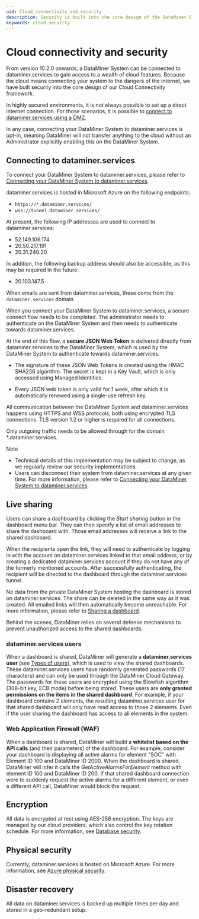 ```yaml
---
uid: Cloud_connectivity_and_security
description: Security is built into the core design of the DataMiner Cloud Connectivity framework, so you can securely access the wealth of cloud features.
keywords: cloud security
---
```


# Cloud connectivity and security

From version 10.2.0 onwards, a DataMiner System can be connected to dataminer.services to gain access to a wealth of cloud features. Because the cloud means connecting your system to the dangers of the internet, we have built security into the core design of our Cloud Connectivity framework.

In highly secured environments, it is not always possible to set up a direct internet connection. For those scenarios, it is possible to [connect to dataminer.services using a DMZ](xref:Connect_to_cloud_with_DMZ).

In any case, connecting your DataMiner System to dataminer.services is opt-in, meaning DataMiner will not transfer anything to the cloud without an Administrator explicitly enabling this on the DataMiner System.

## Connecting to dataminer.services

To connect your DataMiner System to dataminer.services, please refer to [Connecting your DataMiner System to dataminer.services](xref:Connecting_your_DataMiner_System_to_the_cloud).

dataminer.services is hosted in Microsoft Azure on the following endpoints:

- ``https://*.dataminer.services/``
- ``wss://tunnel.dataminer.services/``

At present, the following IP addresses are used to connect to dataminer.services:

- 52.149.106.174
- 20.50.217.191
- 20.31.240.20

In addition, the following backup address should also be accessible, as this may be required in the future:

- 20.103.147.5

When emails are sent from dataminer.services, these come from the `dataminer.services` domain.

When you connect your DataMiner System to dataminer.services, a secure connect flow needs to be completed. The administrator needs to authenticate on the DataMiner System and then needs to authenticate towards dataminer.services.

At the end of this flow, a **secure JSON Web Token** is delivered directly from dataminer.services to the DataMiner System, which is used by the DataMiner System to authenticate towards dataminer.services.

- The signature of these JSON Web Tokens is created using the HMAC SHA256 algorithm. The secret is kept in a Key Vault, which is only accessed using Managed Identities.

- Every JSON web token is only valid for 1 week, after which it is automatically renewed using a single-use refresh key.

All communication between the DataMiner System and dataminer.services happens using HTTPS and WSS protocols, both using encrypted TLS connections. TLS version 1.2 or higher is required for all connections.

Only outgoing traffic needs to be allowed through for the domain *.dataminer.services.

> [!NOTE]
>
> - Technical details of this implementation may be subject to change, as we regularly review our security implementations.
> - Users can disconnect their system from dataminer.services at any given time. For more information, please refer to [Connecting your DataMiner System to dataminer.services](xref:Connecting_your_DataMiner_System_to_the_cloud).

## Live sharing

Users can share a dashboard by clicking the *Start sharing* button in the dashboard menu bar. They can then specify a list of email addresses to share the dashboard with. Those email addresses will receive a link to the shared dashboard.

When the recipients open the link, they will need to authenticate by logging in with the account on dataminer.services linked to that email address, or by creating a dedicated dataminer.services account if they do not have any of the formerly mentioned accounts. After successfully authenticating, the recipient will be directed to the dashboard through the dataminer.services tunnel.

No data from the private DataMiner System hosting the dashboard is stored on dataminer.services. The share can be deleted in the same way as it was created. All emailed links will then automatically become unreachable. For more information, please refer to [Sharing a dashboard](xref:Sharing_a_dashboard).

Behind the scenes, DataMiner relies on several defense mechanisms to prevent unauthorized access to the shared dashboards.

### dataminer.services users

When a dashboard is shared, DataMiner will generate a **dataminer.services user** (see [Types of users](xref:Types_of_users)), which is used to view the shared dashboards. These dataminer.services users have randomly generated passwords (17 characters) and can only be used through the DataMiner Cloud Gateway. The passwords for these users are encrypted using the Blowfish algorithm (308-bit key, ECB mode) before being stored. These users are **only granted permissions on the items in the shared dashboard**. For example, if your dashboard contains 2 elements, the resulting dataminer.services user for that shared dashboard will only have read access to those 2 elements. Even if the user sharing the dashboard has access to all elements in the system.

### Web Application Firewall (WAF)

When a dashboard is shared, DataMiner will build a **whitelist based on the API calls** (and their parameters) of the dashboard. For example, consider your dashboard is displaying all active alarms for element "SOC" with Element ID 100 and DataMiner ID 2000. When the dashboard is shared, DataMiner will infer it calls the *GetActiveAlarmsForElement* method with element ID 100 and DataMiner ID 200. If that shared dashboard connection were to suddenly request the active alarms for a different element, or even a different API call, DataMiner would block the request.

## Encryption

All data is encrypted at rest using AES-256 encryption. The keys are managed by our cloud providers, which also control the key rotation schedule. For more information, see [Database security](https://docs.microsoft.com/en-us/azure/cosmos-db/database-security?tabs=sql-api).

## Physical security

Currently, dataminer.services is hosted on Microsoft Azure. For more information, see [Azure physical security](https://docs.microsoft.com/en-us/azure/security/fundamentals/physical-security#physical-security).

## Disaster recovery

All data on dataminer.services is backed up multiple times per day and stored in a geo-redundant setup.
